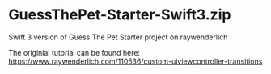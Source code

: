 # GuessThePet-Starter-Swift3.zip
Swift 3 version of Guess The Pet Starter project on raywenderlich

The originial tutorial can be found here: https://www.raywenderlich.com/110536/custom-uiviewcontroller-transitions
